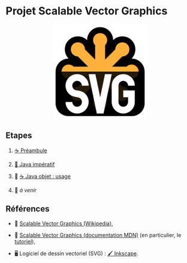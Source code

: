 Projet Scalable Vector Graphics
================================================================================

<p align="center">
<img src="images/svg-logo.svg" width="50%" />
</p>

## Etapes

 1. [☕ Préambule](préambule.md)

 2. [🚀 Java impératif](impératif.md)

 3. 🚧 [☕ Java objet : usage](objet-usage.md)

 4. 🚧 *à venir*

## Références

  - 📖 [Scalable Vector Graphics (Wikipedia)](https://fr.wikipedia.org/wiki/Scalable_Vector_Graphics),

  - 📖 [Scalable Vector Graphics (documentation MDN)](https://developer.mozilla.org/fr/docs/Web/SVG)
    (en particulier, le [tutoriel](https://developer.mozilla.org/fr/docs/Web/SVG/Tutoriel)),
  
  - 🖥 Logiciel de dessin vectoriel (SVG) : [🖌 Inkscape](https://inkscape.org/fr).